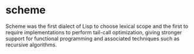# scheme
Scheme was the first dialect of Lisp to choose lexical scope and the first to require implementations to perform tail-call optimization, giving stronger support for functional programming and associated techniques such as recursive algorithms.
